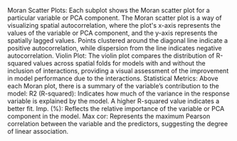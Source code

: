Moran Scatter Plots: Each subplot shows the Moran scatter plot for a particular variable or PCA component. The Moran scatter plot is a way of visualizing spatial autocorrelation, where the plot's x-axis represents the values of the variable or PCA component, and the y-axis represents the spatially lagged values. Points clustered around the diagonal line indicate a positive autocorrelation, while dispersion from the line indicates negative autocorrelation.
Violin Plot: The violin plot compares the distribution of R-squared values across spatial folds for models with and without the inclusion of interactions, providing a visual assessment of the improvement in model performance due to the interactions.
Statistical Metrics: Above each Moran plot, there is a summary of the variable’s contribution to the model:
R2 (R-squared): Indicates how much of the variance in the response variable is explained by the model. A higher R-squared value indicates a better fit.
Imp. (%): Reflects the relative importance of the variable or PCA component in the model.
Max cor: Represents the maximum Pearson correlation between the variable and the predictors, suggesting the degree of linear association.
